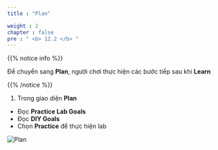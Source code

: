 ```yaml
---
title : "Plan"

weight : 2
chapter : false
pre : " <b> 12.2 </b> "
---
```


{{% notice info %}}

Để chuyển sang **Plan**, người chơi thực hiện các bước tiếp sau khi **Learn**

{{% /notice %}}

1. Trong giao diện **Plan**

- Đọc **Practice Lab Goals**
- Đọc **DIY Goals**
- Chọn **Practice** để thực hiện lab

![Plan](/images/12-filesystems/12.2-plan/1-plan.png?width=90pc)